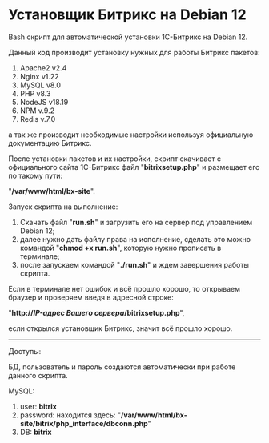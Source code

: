 # Установщик Битрикс на Debian 12

Bash скрипт для автоматической установки 1С-Битрикс на Debian 12.

Данный код производит установку нужных для работы Битрикс пакетов:

1) Apache2 v2.4
2) Nginx v1.22
3) MySQL v8.0
4) PHP v8.3
5) NodeJS v18.19
6) NPM v.9.2
7) Redis v.7.0

а так же производит необходимые настройки используя официальную документацию Битрикс.

После установки пакетов и их настройки, скрипт скачивает с официального сайта 1С-Битрикс файл "<b>bitrixsetup.php</b>" и размещает его по такому пути:

"<b>/var/www/html/bx-site</b>".

Запуск скрипта на выполнение:

1) Скачать файл "<b>run.sh</b>" и загрузить его на сервер под управлением Debian 12;
2) далее нужно дать файлу права на исполнение, сделать это можно командой "<b>chmod +x run.sh</b>", которую нужно прописать в терминале;
3) после запускаем командой "<b>./run.sh</b>" и ждем завершения работы скрипта.

Если в терминале нет ошибок и всё прошло хорошо, то открываем браузер и проверяем введя в адресной строке:

"<b>http://*IP-адрес Вашего сервера*/bitrixsetup.php</b>",

если открылся установщик Битрикс, значит всё прошло хорошо.

___________________

Доступы:

БД, пользователь и пароль создаются автоматически при работе данного скрипта.

MySQL:

  1) user: <b>bitrix</b>
  2) password: находится здесь: "<b>/var/www/html/bx-site/bitrix/php_interface/dbconn.php</b>"
  3) DB: <b>bitrix</b>
